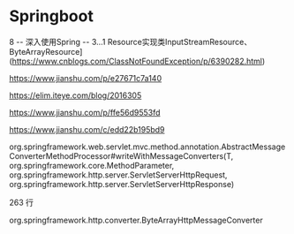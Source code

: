 # Springboot

8 -- 深入使用Spring -- 3...1 Resource实现类InputStreamResource、ByteArrayResource](https://www.cnblogs.com/ClassNotFoundException/p/6390282.html)



https://www.jianshu.com/p/e27671c7a140



https://elim.iteye.com/blog/2016305

https://www.jianshu.com/p/ffe56d9553fd





https://www.jianshu.com/c/edd22b195bd9





org.springframework.web.servlet.mvc.method.annotation.AbstractMessageConverterMethodProcessor#writeWithMessageConverters(T, org.springframework.core.MethodParameter, org.springframework.http.server.ServletServerHttpRequest, org.springframework.http.server.ServletServerHttpResponse)

 263 行



org.springframework.http.converter.ByteArrayHttpMessageConverter